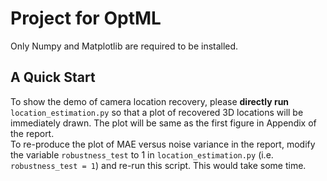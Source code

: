 # Project for OptML

Only Numpy and Matplotlib are required to be installed.  

## A Quick Start

To show the demo of camera location recovery, please **directly run** `location_estimation.py` so that a plot of recovered 3D locations will be immediately drawn. The plot will be same as the first figure in Appendix of the report.  
To re-produce the plot of MAE versus noise variance in the report, modify the variable `robustness_test` to 1 in `location_estimation.py` (i.e. `robustness_test = 1`) and re-run this script. This would take some time.  
